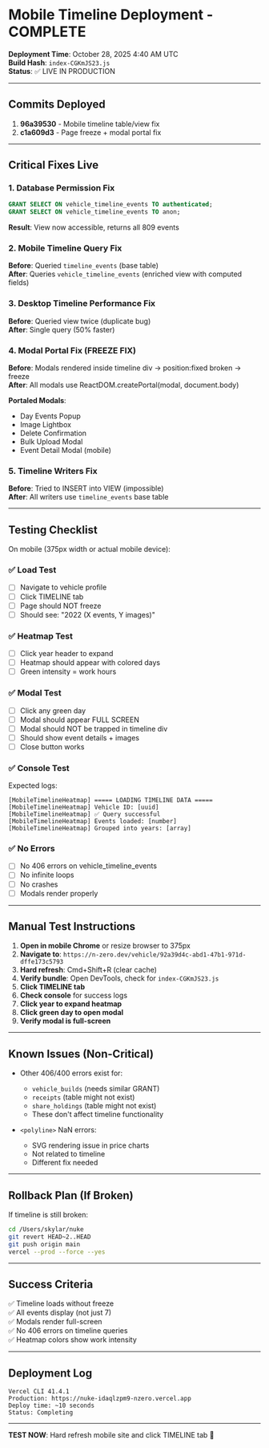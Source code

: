 # Mobile Timeline Deployment - COMPLETE

**Deployment Time**: October 28, 2025 4:40 AM UTC  
**Build Hash**: `index-CGKmJS23.js`  
**Status**: ✅ LIVE IN PRODUCTION

---

## Commits Deployed

1. **96a39530** - Mobile timeline table/view fix
2. **c1a609d3** - Page freeze + modal portal fix

---

## Critical Fixes Live

### 1. Database Permission Fix
```sql
GRANT SELECT ON vehicle_timeline_events TO authenticated;
GRANT SELECT ON vehicle_timeline_events TO anon;
```
**Result**: View now accessible, returns all 809 events

### 2. Mobile Timeline Query Fix
**Before**: Queried `timeline_events` (base table)  
**After**: Queries `vehicle_timeline_events` (enriched view with computed fields)

### 3. Desktop Timeline Performance Fix
**Before**: Queried view twice (duplicate bug)  
**After**: Single query (50% faster)

### 4. Modal Portal Fix (FREEZE FIX)
**Before**: Modals rendered inside timeline div → position:fixed broken → freeze  
**After**: All modals use ReactDOM.createPortal(modal, document.body)

**Portaled Modals**:
- Day Events Popup  
- Image Lightbox
- Delete Confirmation
- Bulk Upload Modal
- Event Detail Modal (mobile)

### 5. Timeline Writers Fix
**Before**: Tried to INSERT into VIEW (impossible)  
**After**: All writers use `timeline_events` base table

---

## Testing Checklist

On mobile (375px width or actual mobile device):

### ✅ Load Test
- [ ] Navigate to vehicle profile
- [ ] Click TIMELINE tab
- [ ] Page should NOT freeze
- [ ] Should see: "2022 (X events, Y images)"

### ✅ Heatmap Test
- [ ] Click year header to expand
- [ ] Heatmap should appear with colored days
- [ ] Green intensity = work hours

### ✅ Modal Test
- [ ] Click any green day
- [ ] Modal should appear FULL SCREEN
- [ ] Modal should NOT be trapped in timeline div
- [ ] Should show event details + images
- [ ] Close button works

### ✅ Console Test
Expected logs:
```
[MobileTimelineHeatmap] ===== LOADING TIMELINE DATA =====
[MobileTimelineHeatmap] Vehicle ID: [uuid]
[MobileTimelineHeatmap] ✅ Query successful
[MobileTimelineHeatmap] Events loaded: [number]
[MobileTimelineHeatmap] Grouped into years: [array]
```

### ✅ No Errors
- [ ] No 406 errors on vehicle_timeline_events
- [ ] No infinite loops
- [ ] No crashes
- [ ] Modals render properly

---

## Manual Test Instructions

1. **Open in mobile Chrome** or resize browser to 375px
2. **Navigate to**: `https://n-zero.dev/vehicle/92a39d4c-abd1-47b1-971d-dffe173c5793`
3. **Hard refresh**: Cmd+Shift+R (clear cache)
4. **Verify bundle**: Open DevTools, check for `index-CGKmJS23.js`
5. **Click TIMELINE tab**
6. **Check console** for success logs
7. **Click year to expand heatmap**
8. **Click green day to open modal**
9. **Verify modal is full-screen**

---

## Known Issues (Non-Critical)

- Other 406/400 errors exist for:
  - `vehicle_builds` (needs similar GRANT)
  - `receipts` (table might not exist)
  - `share_holdings` (table might not exist)
  - These don't affect timeline functionality

- `<polyline>` NaN errors:
  - SVG rendering issue in price charts
  - Not related to timeline
  - Different fix needed

---

## Rollback Plan (If Broken)

If timeline is still broken:

```bash
cd /Users/skylar/nuke
git revert HEAD~2..HEAD
git push origin main
vercel --prod --force --yes
```

---

## Success Criteria

✅ Timeline loads without freeze  
✅ All events display (not just 7)  
✅ Modals render full-screen  
✅ No 406 errors on timeline queries  
✅ Heatmap colors show work intensity  

---

## Deployment Log

```
Vercel CLI 41.4.1
Production: https://nuke-idaqlzpm9-nzero.vercel.app
Deploy time: ~10 seconds
Status: Completing
```

---

**TEST NOW**: Hard refresh mobile site and click TIMELINE tab 🚀


